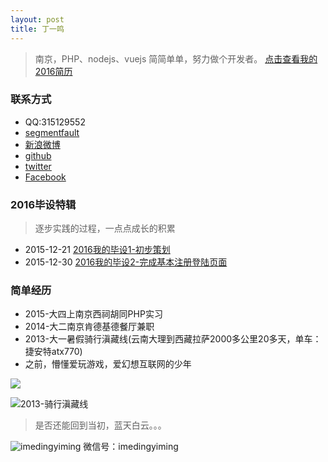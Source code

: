 ```yaml
---
layout: post
title: 丁一鸣
---
```


> 南京，PHP、nodejs、vuejs
> 简简单单，努力做个开发者。
> [点击查看我的2016简历](https://raw.githubusercontent.com/dingyiming/dingyiming.Resumes/master/2016%E7%AE%80%E5%8E%86.jpg)

### 联系方式

* QQ:315129552
* [segmentfault](http://segmentfault.com/u/dingyiming)
* [新浪微博](http://weibo.com/vimdingyiming/profile?rightmod=1&wvr=6&mod=personinfo)
* [github](https://github.com/dingyiming)
* [twitter](https://twitter.com/vimdingyiming)
* [Facebook](https://www.facebook.com/profile.php?id=100009968356554)

### 2016毕设特辑

> 逐步实践的过程，一点点成长的积累

* 2015-12-21 [2016我的毕设1-初步策划](http://dingyiming.github.io/2015/12/21/%E6%AF%95%E8%AE%BE1.html)
* 2015-12-30 [2016我的毕设2-完成基本注册登陆页面](http://dingyiming.github.io/2015/12/30/%E6%AF%95%E8%AE%BE2.html)
 
### 简单经历

* 2015-大四上南京西祠胡同PHP实习
* 2014-大二南京肯德基德餐厅兼职
* 2013-大一暑假骑行滇藏线(云南大理到西藏拉萨2000多公里20多天，单车：捷安特atx770)
* 之前，懵懂爱玩游戏，爱幻想互联网的少年

![](https://github.com/dingyiming/dingyiming.github.io/blob/master/pics/me1.jpeg?raw=true)

![2013-骑行滇藏线](https://github.com/dingyiming/dingyiming.github.io/blob/master/pics/me2.jpeg?raw=true)

> 是否还能回到当初，蓝天白云。。。

![imedingyiming](https://github.com/dingyiming/dingyiming.github.io/blob/master/pics/me3.png?raw=true)
微信号：imedingyiming